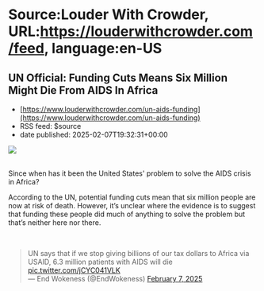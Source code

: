 # Source:Louder With Crowder, URL:https://louderwithcrowder.com/feed, language:en-US

## UN Official: Funding Cuts Means Six Million Might Die From AIDS In Africa
 - [https://www.louderwithcrowder.com/un-aids-funding](https://www.louderwithcrowder.com/un-aids-funding)
 - RSS feed: $source
 - date published: 2025-02-07T19:32:31+00:00

<img src="https://www.louderwithcrowder.com/media-library/image.jpg?id=56322658&width=1200&height=800&coordinates=37%2C0%2C37%2C0"/><br/><br/><p>Since when has it been the United States' problem to solve the AIDS crisis in Africa? </p>
<p>According to the UN, potential funding cuts mean that six million people are now at risk of death. However, it’s unclear where the evidence is to suggest that funding these people did much of anything to solve the problem but that’s neither here nor there. </p><p><br/></p><div class="rm-embed embed-media"><blockquote class="twitter-tweet">UN says that if we stop giving billions of our tax dollars to Africa via USAID, 6.3 million patients with AIDS will die <a href="https://t.co/jCYC041VLK">pic.twitter.com/jCYC041VLK</a><br/>— End Wokeness (@EndWokeness) <a href="https://twitter.com/EndWokeness/status/1887913213028864192?ref_src=twsrc%5Etfw">February 7, 2025</a></blockquote> <script async="" charset="utf-8" src="https://platform.twitter.com/widgets.j

## Remember the woke bishop who scolded Trump? Turns out her "ministry" got $53 Million of YOUR tax money to resettle illegals
 - [https://www.louderwithcrowder.com/migrants-mariann-budde](https://www.louderwithcrowder.com/migrants-mariann-budde)
 - RSS feed: $source
 - date published: 2025-02-07T18:17:09+00:00

<img src="https://www.louderwithcrowder.com/media-library/image.png?id=56319467&width=1200&height=800&coordinates=134%2C0%2C134%2C0"/><br/><br/><p>It’s unclear who approved Episcopal Bishop Mariann Budde to attack Trump with lies on his second day of office, but it might have been the same people who approved $53 million of taxpayer funds from several government programs to go to her organization. And to make matters worse, those funds were reportedly used to resettle 3,600 migrants.</p><div class="rm-embed embed-media"><blockquote class="twitter-tweet">BREAKING: It has been uncovered that Bishop Mariann Budde's Episcopal Migration Ministries (EMM) collected $53 million from Govt programs in 2023 for "Immigrant Resettlement".<br/><br/>So Trump is actually hurting her business. It's all starting to make sense now <a href="https://t.co/OIW7fY0OEX">pic.twitter.com/OIW7fY0OEX</a><br/>— TaraBull (@TaraBull808) <a href="https://twitter.com/TaraBull808/status/1886145451575111846?ref_src=tws

## Here we go: Gavin Newsom declares part of LA that burned down needs to be rebuilt... with climate change considered
 - [https://www.louderwithcrowder.com/newsom-climate-palisades](https://www.louderwithcrowder.com/newsom-climate-palisades)
 - RSS feed: $source
 - date published: 2025-02-07T17:22:32+00:00

<img src="https://www.louderwithcrowder.com/media-library/image.png?id=56317635&width=1200&height=800&coordinates=186%2C0%2C187%2C0"/><br/><br/><p><span style="box-sizing: border-box; margin: 0px; padding: 0px;">It’s unclear who was the worst <a href="https://www.presidency.ucsb.edu/documents/desantis-campaign-press-release-californias-covid-tyranny-under-newsom" target="_blank"><u>tyrant </u></a>during Panny D, but Gavin <a href="https://www.nationalreview.com/2022/10/californias-tyrannical-covid-misinformation-law/" target="_blank"><u>Newsom </u></a>made the top three. He has implied that he has no plan to change course, stating that he would never let a good disaster go to waste.</span></p><p>So while the preventable fires in California all come down to bad <a href="https://mcclintock.house.gov/newsroom/columns/bad-policy-served-kindling-californias-wildfires" target="_blank"><u>policy</u></a>, incompetence, and a blatant <a href="https://x.com/nicksortor/status/187748058056636418

## "Get to steppin'": Katt Williams tells Mexcian heckler what he can do to himself if he hates America so much, then gets patriotic
 - [https://www.louderwithcrowder.com/katt-williams-heckler](https://www.louderwithcrowder.com/katt-williams-heckler)
 - RSS feed: $source
 - date published: 2025-02-07T13:58:00+00:00

<img src="https://www.louderwithcrowder.com/media-library/image.png?id=56310252&width=2000&height=1500&coordinates=159%2C0%2C160%2C0"/><br/><br/><p>It's Friday and the end of another week of winning. Let's start Super Bowl weekend off with a laugh. This video of Katt Williams cooking a heckler like he's street corn is going viral. For the comedy of it, yes. But also patriotic elements of Williams singing the national anthem and starting a USA chant. I believe this is what the kids call BASED!</p><p>Usual viral video disclaimers apply. I'm not sure when this video was taken. We only know it's in Phoenix because Katt says so. It is also unclear what the Mexican gentleman said to prior to someone on the other side of stage remembering to do it for content and take their smartphone out. We'll pick things up at the start of the debate over American immigration policy.</p><p>BTW, obviously, this is NSFW.</p><div class="rm-embed embed-media"><blockquote class="twitter-tweet">Katt Williams c

## Watch: CNN seethes over "Big Balls," the teen exposing the government with Elon Musk and Doge. Yes, we said "Big Balls"
 - [https://www.louderwithcrowder.com/elon-musk-doge-big-balls](https://www.louderwithcrowder.com/elon-musk-doge-big-balls)
 - RSS feed: $source
 - date published: 2025-02-07T12:47:53+00:00

<img src="https://www.louderwithcrowder.com/media-library/image.png?id=56307794&width=2000&height=1500&coordinates=381%2C0%2C381%2C0"/><br/><br/><p>The political party that formed a religion around a fifteen-year-old autistic girl who lectures them about fossil fuels and cow farts is seething with outrage over the twenty-somethings working with Elon Musk to expose government corruption. The latest of Team Doge to get exposed is "Big Balls." Yes, the leftists at CNN and Wired are exposing big balls. I dare you to pick a better timeline to be alive in.</p><p>To be clear, we're not talking about Cousin Elon's testicular fortitude. "Big Balls" is a nickname for the youngest member of Team DOGE. Karen and Becky can explain more.</p><div class="rm-embed embed-media"><blockquote class="twitter-tweet">CNN is seething about a DOGE staffer named “Big Balls” who founded a company called Tesla․Sexy LLC 🤣 <a href="https://t.co/AB1UEHkpLY">pic.twitter.com/AB1UEHkpLY</a><br/>— ALX 🇺🇸 (@alx) <a href


